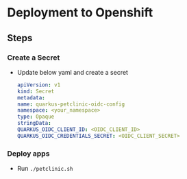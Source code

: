 # Deployment to Openshift

## Steps

### Create a Secret

- Update below yaml and create a secret
    ```yaml
    apiVersion: v1
    kind: Secret
    metadata:
    name: quarkus-petclinic-oidc-config
    namespace: <your_namespace>
    type: Opaque
    stringData:
    QUARKUS_OIDC_CLIENT_ID: <OIDC_CLIENT_ID>
    QUARKUS_OIDC_CREDENTIALS_SECRET: <OIDC_CLIENT_SECRET>
    ```

### Deploy apps

- Run `./petclinic.sh`